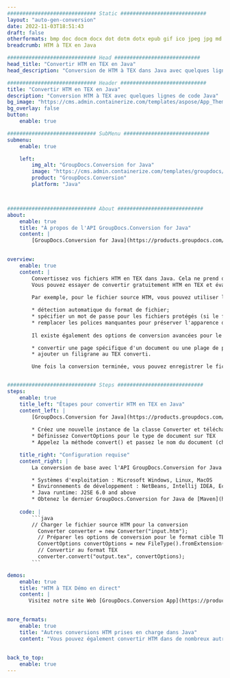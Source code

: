 ```yaml
---
############################# Static ############################
layout: "auto-gen-conversion"
date: 2022-11-03T18:51:43
draft: false
otherformats: bmp doc docm docx dot dotm dotx epub gif ico jpeg jpg md odt ott pdf png psd rtf tex tif tiff txt xps
breadcrumb: HTM à TEX en Java

############################# Head ############################
head_title: "Convertir HTM en TEX en Java"
head_description: "Conversion de HTM à TEX dans Java avec quelques lignes de code. Convertissez plus de 160 formats de fichiers à l'aide de l'API de conversion de documents GroupDocs pour Java"

############################# Header ############################
title: "Convertir HTM en TEX en Java"
description: "Conversion HTM à TEX avec quelques lignes de code Java"
bg_image: "https://cms.admin.containerize.com/templates/aspose/App_Themes/V3/images/bg/header1.png"
bg_overlay: false
button:
    enable: true

############################# SubMenu ############################
submenu:
    enable: true

    left:
        img_alt: "GroupDocs.Conversion for Java"
        image: "https://cms.admin.containerize.com/templates/groupdocs/images/product-logos/90x90-noborder/groupdocs-conversion-java.png"
        product: "GroupDocs.Conversion"
        platform: "Java"



############################# About ############################
about:
    enable: true
    title: "À propos de l'API GroupDocs.Conversion for Java"
    content: |
        [GroupDocs.Conversion for Java](https://products.groupdocs.com/conversion/java/) est une API de conversion de format de fichier avancée pour la conversion entre les formats d'image et de document populaires tels que Microsoft Office, OpenDocument, PDF, HTML, e-mail, CAO. et bien plus encore avec seulement quelques lignes de code. L'API native détecte automatiquement les formats des documents originaux et propose de nombreuses options de personnalisation des documents convertis. Outre la fonction d'extraction d'informations d'un document, il prend également en charge la mise en cache des résultats de conversion sur le disque local par défaut. Cependant, tout type de stockage de cache peut être pris en charge en implémentant les interfaces appropriées - Amazon S3, Dropbox, Google Drive, Windows Azure, Reddis ou tout autre.
    

overview:
    enable: true
    content: |
        Convertissez vos fichiers HTM en TEX dans Java. Cela ne prend que quelques lignes de code Java sur n'importe quelle plate-forme de votre choix, telle que Windows, Linux, macOS.
        Vous pouvez essayer de convertir gratuitement HTM en TEX et évaluer la qualité des résultats de conversion. En plus des scripts de conversion de fichiers simples, vous pouvez essayer des options plus sophistiquées pour charger le fichier source HTM et stocker la sortie TEX. 
        
        Par exemple, pour le fichier source HTM, vous pouvez utiliser les options de chargement suivantes :

        * détection automatique du format de fichier;
        * spécifier un mot de passe pour les fichiers protégés (si le format de fichier le prend en charge);
        * remplacer les polices manquantes pour préserver l'apparence du document.
        
        Il existe également des options de conversion avancées pour le fichier TEX :

        * convertir une page spécifique d'un document ou une plage de pages;
        * ajouter un filigrane au TEX converti.

        Une fois la conversion terminée, vous pouvez enregistrer le fichier TEX dans votre chemin de fichier local ou dans un stockage tiers tel que FTP, Amazon S3, Google Drive, Dropbox, etc. Veuillez noter - pour convertir HTM à TEX, vous n'avez pas besoin d'installer de logiciel supplémentaire, tel que MS Office, Open Office, Adobe Acrobat Reader, etc.


############################# Steps ############################
steps:
    enable: true
    title_left: "Étapes pour convertir HTM en TEX en Java"
    content_left: |
        [GroupDocs.Conversion for Java](https://products.groupdocs.com/conversion/java/) permet aux développeurs de convertir facilement le fichier HTM en TEX avec quelques lignes de code.
        
        * Créez une nouvelle instance de la classe Converter et téléchargez le fichier HTM avec le chemin complet
        * Définissez ConvertOptions pour le type de document sur TEX
        * Appelez la méthode convert() et passez le nom du document (chemin complet) et le format (TEX) en tant que paramètre

    title_right: "Configuration requise"
    content_right: |
        La conversion de base avec l'API GroupDocs.Conversion for Java peut être effectuée avec seulement quelques lignes de code. Nos API sont prises en charge sur toutes les principales plates-formes et systèmes d'exploitation. Avant d'exécuter le code ci-dessous, assurez-vous que les prérequis suivants sont installés sur votre système.

        * Systèmes d'exploitation : Microsoft Windows, Linux, MacOS
        * Environnements de développement : NetBeans, Intellij IDEA, Eclipse, etc.
        * Java runtime: J2SE 6.0 and above
        * Obtenez le dernier GroupDocs.Conversion for Java de [Maven](https://repository.groupdocs.com/webapp/#/artifacts/browse/tree/General/repo/com/groupdocs/groupdocs-conversion)
         
    code: |
        ```java    
        // Charger le fichier source HTM pour la conversion
          Converter converter = new Converter("input.htm");
          // Préparer les options de conversion pour le format cible TEX
          ConvertOptions convertOptions = new FileType().fromExtension("tex").getConvertOptions();
          // Convertir au format TEX
          converter.convert("output.tex", convertOptions);
        ```

demos:
    enable: true
    title: "HTM à TEX Démo en direct"
    content: |
       Visitez notre site Web [GroupDocs.Conversion App](https://products.groupdocs.app/conversion/family) et essayez la conversion HTM à TEX maintenant. La démo gratuite présente les avantages suivants
          

more_formats:
    enable: true
    title: "Autres conversions HTM prises en charge dans Java"
    content: "Vous pouvez également convertir HTM dans de nombreux autres formats de fichiers. Veuillez consulter la liste ci-dessous."
       
       
back_to_top:
    enable: true
---
```

